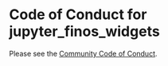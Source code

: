 # Code of Conduct for jupyter_finos_widgets

Please see the [Community Code of Conduct](https://www.finos.org/code-of-conduct).
